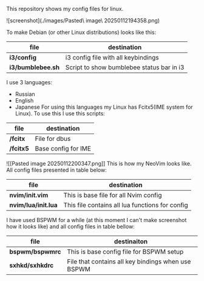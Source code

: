 This repository shows my config files for linux.

![screenshot](./images/Pasted\ image\ 20250112194358.png)

To make Debian (or other Linux distributions) looks like this:

| file                | destination                               |
| ------------------- | ----------------------------------------- |
| **i3/config**       | i3 config file with all keybindings       |
| **i3/bumblebee.sh** | Script to show bumblebee status bar in i3 |

I use 3 languages:
- Russian
- English
- Japanese
For using this languages my Linux has Fcitx5(IME system for Linux). To use this I use this scripts:

| file        | destination         |
| ----------- | ------------------- |
| **/fcitx**  | File for dbus       |
| **/fcitx5** | Base config for IME |

![[Pasted image 20250112200347.png]]
This is how my NeoVim looks like. All config files presented in table below:

| file                  | destination                                     |
| --------------------- | ----------------------------------------------- |
| **nvim/init.vim**     | This is base file for all Nvim config           |
| **nvim/lua/init.lua** | This file contains all lua functions for config |

I have used BSPWM for a while (at this moment I can't make screenshot how it looks like) and all config files in table bellow:

| file              | destinaiton                                        |
| ----------------- | -------------------------------------------------- |
| **bspwm/bspwmrc** | This is base config file for BSPWM setup           |
| **sxhkd/sxhkdrc** | File that contains all key bindings when use BSPWM |





